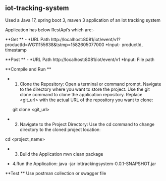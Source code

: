 ## iot-tracking-system

Used a Java 17, spring boot 3, maven 3 application of an Iot tracking system

Application has below RestApi’s which are:-

**Get ** -
*URL Path http://localhost:8081/iot/event/v1?productId=WG11155638&tstmp=1582605077000
*Input- productId, timestamp 


**Post ** -
*URL Path http://localhost:8081/iot/event/v1
*Input: File path  


**Compile and Run **
* 1. Clone the Repository:
  Open a terminal or command prompt.
  Navigate to the directory where you want to store the project.
  Use the git clone command to clone the application repository.
  Replace <git_url> with the actual URL of the repository you want to clone:

  git clone <git_url>


* 2. Navigate to the Project Directory:
     Use the cd command to change directory to the cloned project location:

cd <project_name>

* 3. Build the Application
   mvn clean package

* 4.Run the Application:
  java -jar iottrackingsystem-0.0.1-SNAPSHOT.jar


**Test **
Use postman collection or swagger file
